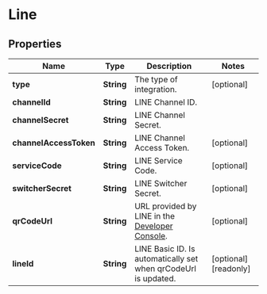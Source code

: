 

# Line

## Properties

Name | Type | Description | Notes
------------ | ------------- | ------------- | -------------
**type** | **String** | The type of integration. |  [optional]
**channelId** | **String** | LINE Channel ID. | 
**channelSecret** | **String** | LINE Channel Secret. | 
**channelAccessToken** | **String** | LINE Channel Access Token. |  [optional]
**serviceCode** | **String** | LINE Service Code. |  [optional]
**switcherSecret** | **String** | LINE Switcher Secret. |  [optional]
**qrCodeUrl** | **String** | URL provided by LINE in the [Developer Console](https://developers.line.biz/console/). |  [optional]
**lineId** | **String** | LINE Basic ID. Is automatically set when qrCodeUrl is updated. |  [optional] [readonly]



